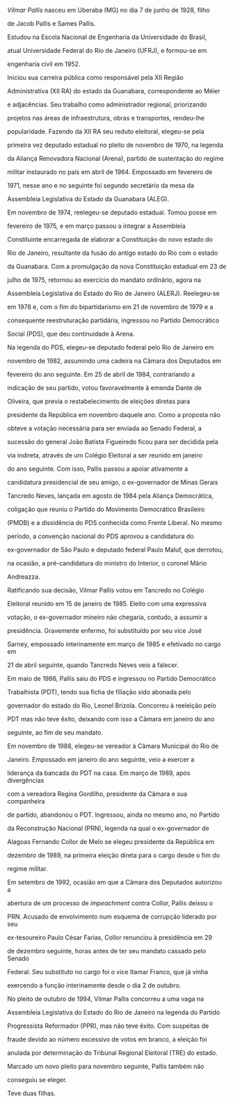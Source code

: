 

*Vilmar Pallis* nasceu em Uberaba (MG) no dia 7 de junho de 1928, filho

de Jacob Pallis e Sames Pallis.



Estudou na Escola Nacional de Engenharia da Universidade do Brasil,

atual Universidade Federal do Rio de Janeiro (UFRJ), e formou-se em

engenharia civil em 1952.



Iniciou sua carreira pública como responsável pela XII Região

Administrativa (XII RA) do estado da Guanabara, correspondente ao Méier

e adjacências. Seu trabalho como administrador regional, priorizando

projetos nas áreas de infraestrutura, obras e transportes, rendeu-lhe

popularidade. Fazendo da XII RA seu reduto eleitoral, elegeu-se pela

primeira vez deputado estadual no pleito de novembro de 1970, na legenda

da Aliança Renovadora Nacional (Arena), partido de sustentação do regime

militar instaurado no país em abril de 1964. Empossado em fevereiro de

1971, nesse ano e no seguinte foi segundo secretário da mesa da

Assembleia Legislativa do Estado da Guanabara (ALEG).



Em novembro de 1974, reelegeu-se deputado estadual. Tomou posse em

fevereiro de 1975, e em março passou a integrar a Assembleia

Constituinte encarregada de elaborar a Constituição do novo estado do

Rio de Janeiro, resultante da fusão do antigo estado do Rio com o estado

da Guanabara. Com a promulgação da nova Constituição estadual em 23 de

julho de 1975, retornou ao exercício do mandato ordinário, agora na

Assembleia Legislativa do Estado do Rio de Janeiro (ALERJ). Reelegeu-se

em 1978 e, com o fim do bipartidarismo em 21 de novembro de 1979 e a

consequente reestruturação partidária, ingressou no Partido Democrático

Social (PDS), que deu continuidade à Arena.



Na legenda do PDS, elegeu-se deputado federal pelo Rio de Janeiro em

novembro de 1982, assumindo uma cadeira na Câmara dos Deputados em

fevereiro do ano seguinte. Em 25 de abril de 1984, contrariando a

indicação de seu partido, votou favoravelmente à emenda Dante de

Oliveira, que previa o restabelecimento de eleições diretas para

presidente da República em novembro daquele ano. Como a proposta não

obteve a votação necessária para ser enviada ao Senado Federal, a

sucessão do general João Batista Figueiredo ficou para ser decidida pela

via indireta, através de um Colégio Eleitoral a ser reunido em janeiro

do ano seguinte. Com isso, Pallis passou a apoiar ativamente a

candidatura presidencial de seu amigo, o ex-governador de Minas Gerais

Tancredo Neves, lançada em agosto de 1984 pela Aliança Democrática,

coligação que reuniu o Partido do Movimento Democrático Brasileiro

(PMDB) e a dissidência do PDS conhecida como Frente Liberal. No mesmo

período, a convenção nacional do PDS aprovou a candidatura do

ex-governador de São Paulo e deputado federal Paulo Maluf, que derrotou,

na ocasião, a pré-candidatura do ministro do Interior, o coronel Mário

Andreazza.



Ratificando sua decisão, Vilmar Pallis votou em Tancredo no Colégio

Eleitoral reunido em 15 de janeiro de 1985. Eleito com uma expressiva

votação, o ex-governador mineiro não chegaria, contudo, a assumir a

presidência. Gravemente enfermo, foi substituído por seu vice José

Sarney, empossado interinamente em março de 1985 e efetivado no cargo em

21 de abril seguinte, quando Tancredo Neves veio a falecer.



Em maio de 1986, Pallis saiu do PDS e ingressou no Partido Democrático

Trabalhista (PDT), tendo sua ficha de filiação sido abonada pelo

governador do estado do Rio, Leonel Brizola. Concorreu à reeleição pelo

PDT mas não teve êxito, deixando com isso a Câmara em janeiro do ano

seguinte, ao fim de seu mandato.



Em novembro de 1988, elegeu-se vereador à Câmara Municipal do Rio de

Janeiro. Empossado em janeiro do ano seguinte, veio a exercer a

liderança da bancada do PDT na casa. Em março de 1989, após divergências

com a vereadora Regina Gordilho, presidente da Câmara e sua companheira

de partido, abandonou o PDT. Ingressou, ainda no mesmo ano, no Partido

da Reconstrução Nacional (PRN), legenda na qual o ex-governador de

Alagoas Fernando Collor de Melo se elegeu presidente da República em

dezembro de 1989, na primeira eleição direta para o cargo desde o fim do

regime militar.



Em setembro de 1992, ocasião em que a Câmara dos Deputados autorizou a

abertura de um processo de *impeachment* contra Collor, Pallis deixou o

PRN. Acusado de envolvimento num esquema de corrupção liderado por seu

ex-tesoureiro Paulo César Farias, Collor renunciou à presidência em 29

de dezembro seguinte, horas antes de ter seu mandato cassado pelo Senado

Federal. Seu substituto no cargo foi o vice Itamar Franco, que já vinha

exercendo a função interinamente desde o dia 2 de outubro.



No pleito de outubro de 1994, Vilmar Pallis concorreu a uma vaga na

Assembleia Legislativa do Estado do Rio de Janeiro na legenda do Partido

Progressista Reformador (PPR), mas não teve êxito. Com suspeitas de

fraude devido ao número excessivo de votos em branco, a eleição foi

anulada por determinação do Tribunal Regional Eleitoral (TRE) do estado.

Marcado um novo pleito para novembro seguinte, Pallis também não

conseguiu se eleger.



Teve duas filhas.



